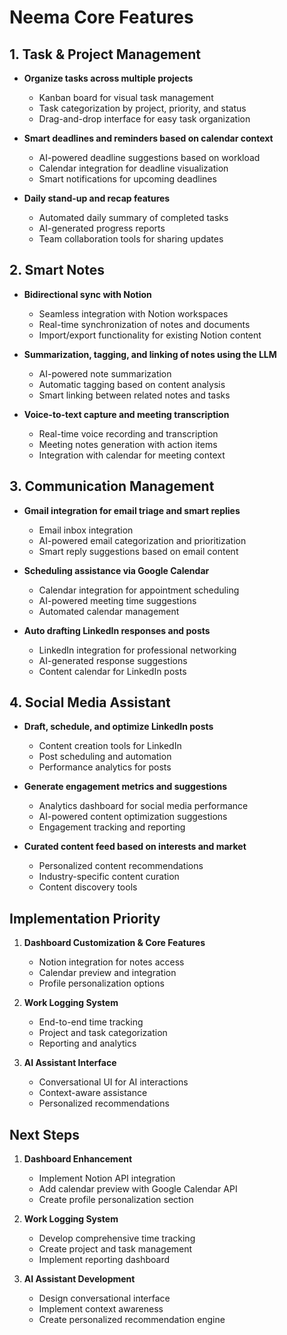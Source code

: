 # Neema Core Features

## 1. Task & Project Management

- **Organize tasks across multiple projects**
  - Kanban board for visual task management
  - Task categorization by project, priority, and status
  - Drag-and-drop interface for easy task organization

- **Smart deadlines and reminders based on calendar context**
  - AI-powered deadline suggestions based on workload
  - Calendar integration for deadline visualization
  - Smart notifications for upcoming deadlines

- **Daily stand-up and recap features**
  - Automated daily summary of completed tasks
  - AI-generated progress reports
  - Team collaboration tools for sharing updates

## 2. Smart Notes

- **Bidirectional sync with Notion**
  - Seamless integration with Notion workspaces
  - Real-time synchronization of notes and documents
  - Import/export functionality for existing Notion content

- **Summarization, tagging, and linking of notes using the LLM**
  - AI-powered note summarization
  - Automatic tagging based on content analysis
  - Smart linking between related notes and tasks

- **Voice-to-text capture and meeting transcription**
  - Real-time voice recording and transcription
  - Meeting notes generation with action items
  - Integration with calendar for meeting context

## 3. Communication Management

- **Gmail integration for email triage and smart replies**
  - Email inbox integration
  - AI-powered email categorization and prioritization
  - Smart reply suggestions based on email content

- **Scheduling assistance via Google Calendar**
  - Calendar integration for appointment scheduling
  - AI-powered meeting time suggestions
  - Automated calendar management

- **Auto drafting LinkedIn responses and posts**
  - LinkedIn integration for professional networking
  - AI-generated response suggestions
  - Content calendar for LinkedIn posts

## 4. Social Media Assistant

- **Draft, schedule, and optimize LinkedIn posts**
  - Content creation tools for LinkedIn
  - Post scheduling and automation
  - Performance analytics for posts

- **Generate engagement metrics and suggestions**
  - Analytics dashboard for social media performance
  - AI-powered content optimization suggestions
  - Engagement tracking and reporting

- **Curated content feed based on interests and market**
  - Personalized content recommendations
  - Industry-specific content curation
  - Content discovery tools

## Implementation Priority

1. **Dashboard Customization & Core Features**
   - Notion integration for notes access
   - Calendar preview and integration
   - Profile personalization options

2. **Work Logging System**
   - End-to-end time tracking
   - Project and task categorization
   - Reporting and analytics

3. **AI Assistant Interface**
   - Conversational UI for AI interactions
   - Context-aware assistance
   - Personalized recommendations

## Next Steps

1. **Dashboard Enhancement**
   - Implement Notion API integration
   - Add calendar preview with Google Calendar API
   - Create profile personalization section

2. **Work Logging System**
   - Develop comprehensive time tracking
   - Create project and task management
   - Implement reporting dashboard

3. **AI Assistant Development**
   - Design conversational interface
   - Implement context awareness
   - Create personalized recommendation engine 